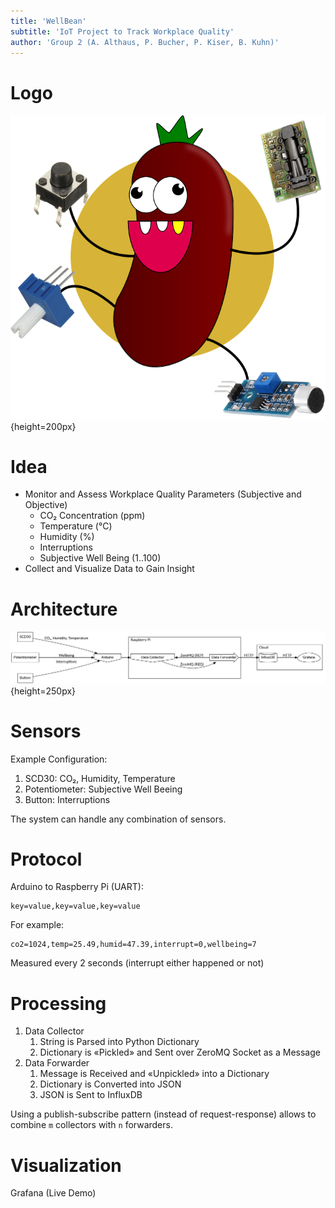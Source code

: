 ```yaml
---
title: 'WellBean'
subtitle: 'IoT Project to Track Workplace Quality'
author: 'Group 2 (A. Althaus, P. Bucher, P. Kiser, B. Kuhn)'
---
```


# Logo

![The Official WellBean Logo (Designed by Pascal Kiser)](logo.png){height=200px}

# Idea

- Monitor and Assess Workplace Quality Parameters (Subjective and Objective)
    - CO₂ Concentration (ppm)
    - Temperature (°C)
    - Humidity (%)
    - Interruptions
    - Subjective Well Being (1..100)
- Collect and Visualize Data to Gain Insight

# Architecture

![The Architecture of WellBean](architecture-lr.png){height=250px}

# Sensors

Example Configuration:

1. SCD30: CO₂, Humidity, Temperature
2. Potentiometer: Subjective Well Beeing
3. Button: Interruptions

The system can handle any combination of sensors.

# Protocol

Arduino to Raspberry Pi (UART):

    key=value,key=value,key=value

For example:

    co2=1024,temp=25.49,humid=47.39,interrupt=0,wellbeing=7

Measured every 2 seconds (interrupt either happened or not)

# Processing

1. Data Collector
    1. String is Parsed into Python Dictionary
    2. Dictionary is «Pickled» and Sent over ZeroMQ Socket as a Message
2. Data Forwarder
    1. Message is Received and «Unpickled» into a Dictionary
    2. Dictionary is Converted into JSON
    3. JSON is Sent to InfluxDB

Using a publish-subscribe pattern (instead of request-response) allows to combine `m` collectors with `n` forwarders.

# Visualization

Grafana (Live Demo)
